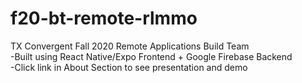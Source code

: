 # f20-bt-remote-rlmmo
TX Convergent Fall 2020 Remote Applications Build Team\
-Built using React Native/Expo Frontend + Google Firebase Backend\
-Click link in About Section to see presentation and demo
